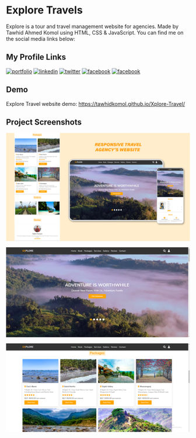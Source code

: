 # Explore Travels

Explore is a tour and travel management website for agencies. Made by Tawhid Ahmed Komol using HTML, CSS & JavaScript. You can find me on the social media links below:


##  My Profile Links
[![portfolio](https://img.shields.io/badge/portfolio-000?style=for-the-badge&logo=ko-fi&logoColor=white)](https://tawhidkomol.github.io/Portfolio/index.html)
[![linkedin](https://img.shields.io/badge/linkedin-0A66C2?style=for-the-badge&logo=linkedin&logoColor=white)](https://www.linkedin.com/in/tawhid-komol-88a43b1a0//)
[![twitter](https://img.shields.io/badge/twitter-1DA1F2?style=for-the-badge&logo=twitter&logoColor=white)](https://twitter.com/TowhidKomol/)
[![facebook](https://img.shields.io/badge/facebook-1DA1F2?style=for-the-badge&logo=facebook&logoColor=white)](https://www.facebook.com/towhid.komol/)
[![facebook](https://img.shields.io/badge/instagram-1DA1F2?style=for-the-badge&logo=instagram&logoColor=white)](https://www.instagram.com/towhid_komol/)

## Demo

Explore Travel website demo: https://tawhidkomol.github.io/Xplore-Travel/

## Project Screenshots

![App Screenshot](https://github.com/TawhidKomol/Xplore-Travel/blob/main/images/UI.jpg?raw=true)



![App Screenshot](https://github.com/TawhidKomol/Xplore-Travel/blob/main/images/ss1.png?raw=true)


![App Screenshot](https://github.com/TawhidKomol/Xplore-Travel/blob/main/images/ss2.png?raw=true)

